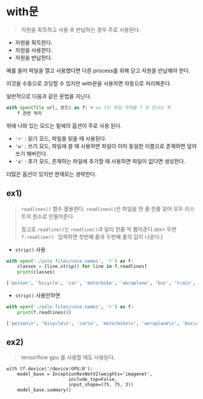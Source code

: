 # with문

> 자원을 획득하고 사용 후 반납하는 경우 주로 사용된다. 



* 자원을 획득한다.
* 자원을 사용한다.
* 자원을 반납한다.





예를 들어 파일을 열고 사용했다면 다른 process를 위해 닫고 자원을 반납해야 한다.

이것을 수동으로 코딩할 수 있지만 with문을 사용하면 자동으로 처리해준다.

일반적으로 다음과 같은 문법을 지닌다.

```python
with open(file url, 모드) as f: # as f는 파일 객체를 f 로 쓴다는 뜻
    f 관련 처리
```

위에 나와 있는 모드는 밑에의 옵션이 주로 사용 된다.

* `'r'`  : 읽기 모드, 파일을 읽을 때 사용된다.
* `'w'`  : 쓰기 모드, 파일에 쓸 때 사용하면 파일이 이미 동일한 이름으로 존재하면 덮어쓰기 해버린다.
* `'a'`  : 추가 모드, 존재하는 파일에 추가할 때 사용하면 파일이 없다면 생성한다.

더많은 옵션이 있지만 현재로는 생략한다.



## ex1)

> `readlines()` 함수 활용한다. `readlines()`은 파일을 한 줄 한줄 읽어 모두 리스트의 원소로 만들어준다.
>
> 참고로 `readline()`는 `readline()`과 달리 한줄 씩 뽑아준다.(ex> 두번 `f.readline() ` 입력하면 첫번째 줄과 두번째 줄의 값이 나온다.)

* `strip()` 사용

```python
with open('./yolo files/coco.names', 'r') as f:
    classes = [line.strip() for line in f.readlines]
    print(classes)  
```

```python
['person', 'bicycle', 'car', 'motorbike', 'aeroplane', 'bus', 'train', 'truck', 'boat', 'traffic light', 'fire hydrant', 'stop sign', 'parking meter', 'bench', 'bird', 'cat', 'dog', 'horse', 'sheep', 'cow', 'elephant', 'bear', 'zebra', 'giraffe', 'backpack', 'umbrella', 'handbag', 'tie', 'suitcase', 'frisbee', 'skis', 'snowboard', 'sports ball', 'kite', 'baseball bat', 'baseball glove', 'skateboard', 'surfboard', 'tennis racket', 'bottle', 'wine glass', 'cup', 'fork', 'knife', 'spoon', 'bowl', 'banana', 'apple', 'sandwich', 'orange', 'broccoli', 'carrot', 'hot dog', 'pizza', 'donut', 'cake', 'chair', 'sofa', 'pottedplant', 'bed', 'diningtable', 'toilet', 'tvmonitor', 'laptop', 'mouse', 'remote', 'keyboard', 'cell phone', 'microwave', 'oven', 'toaster', 'sink', 'refrigerator', 'book', 'clock', 'vase', 'scissors', 'teddy bear', 'hair drier', 'toothbrush']
```

* `strip()` 사용안하면

```python
with open('./yolo files/coco.names', 'r') as f:
    print(f.readlines())
```

```python
['person\n', 'bicycle\n', 'car\n', 'motorbike\n', 'aeroplane\n', 'bus\n', 'train\n', 'truck\n', 'boat\n', 'traffic light\n', 'fire hydrant\n', 'stop sign\n', 'parking meter\n', 'bench\n', 'bird\n', 'cat\n', 'dog\n', 'horse\n', 'sheep\n', 'cow\n', 'elephant\n', 'bear\n', 'zebra\n', 'giraffe\n', 'backpack\n', 'umbrella\n', 'handbag\n', 'tie\n', 'suitcase\n', 'frisbee\n', 'skis\n', 'snowboard\n', 'sports ball\n', 'kite\n', 'baseball bat\n', 'baseball glove\n', 'skateboard\n', 'surfboard\n', 'tennis racket\n', 'bottle\n', 'wine glass\n', 'cup\n', 'fork\n', 'knife\n', 'spoon\n', 'bowl\n', 'banana\n', 'apple\n', 'sandwich\n', 'orange\n', 'broccoli\n', 'carrot\n', 'hot dog\n', 'pizza\n', 'donut\n', 'cake\n', 'chair\n', 'sofa\n', 'pottedplant\n', 'bed\n', 'diningtable\n', 'toilet\n', 'tvmonitor\n', 'laptop\n', 'mouse\n', 'remote\n', 'keyboard\n', 'cell phone\n', 'microwave\n', 'oven\n', 'toaster\n', 'sink\n', 'refrigerator\n', 'book\n', 'clock\n', 'vase\n', 'scissors\n', 'teddy bear\n', 'hair drier\n', 'toothbrush\n']
```





## ex2)

> tensorflow gpu 를 사용할 때도 사용된다.

```pthon
with tf.device('/device:GPU:0'):
	model_base = InceptionResNetV2(weights='imagenet',
                       include_top=False,
                       input_shape=(75, 75, 3))
   	model_base.summary()
	
```

